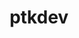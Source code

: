---
title: ptkdev
github: https://github.com/ptkdev
mode: dark
transition: 1s
score: 77.3
archetype:
- Project Showcase
---